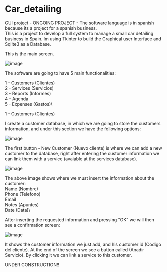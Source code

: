 # Car_detailing
GUI project - ONGOING PROJECT - The software language is in spanish because its a project for a spanish business.\
This is a project to develop a full system to manage a small car detailing business in Spain. Im using Tkinter to build the Graphical user Interface and Sqlite3 as a Database.

This is the main screen.


![image](https://user-images.githubusercontent.com/69828127/163699219-69dafce2-cbef-4de9-bd61-85cba8198f37.png)


The software are going to have 5 main functionalities:

1 - Customers (Clientes)\
2 - Services (Servicios)\
3 - Reports (Informes)\
4 - Agenda\
5 - Expenses (Gastos)\

1 - Customers (Clientes)

I create a customer database, in which we are going to store the customers information, and under this section we have the following options:

![image](https://user-images.githubusercontent.com/69828127/163699602-87fb5fd6-029f-4f1d-a638-f540974cc316.png)

The first button - New Customer (Nuevo cliente) is where we can add a new customer to the database, right after entering the customer information we can link them
with a service (avaiable at the services database).

![image](https://user-images.githubusercontent.com/69828127/163729504-2e66cb58-32af-485b-9cd6-39734e405b26.png)


The above image shows where we must insert the information about the customer:\
Name (Nombre)\
Phone (Telefono)\
Email\
Notes (Apuntes)\
Date (Data)\

After inserting the requested information and pressing "OK" we will then see a confirmation screen:

![image](https://user-images.githubusercontent.com/69828127/163729593-7da00c2a-83bd-4880-b008-1dcd4c51c215.png)

It shows the customer information we just add, and  his customer id (Codigo del cliente). At the end of the screen we see a button called (Anadir Servicio). By clicking it we can link a service to this customer.




UNDER CONSTRUCTION!!
